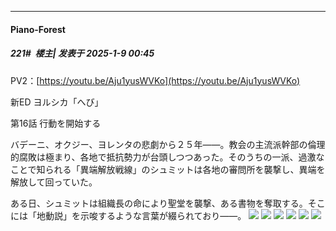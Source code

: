 ﻿
*****

####  Piano-Forest  
##### 221#         楼主| 发表于 2025-1-9 00:45

PV2：[https://youtu.be/Aju1yusWVKo](https://youtu.be/Aju1yusWVKo)

新ED ヨルシカ「へび」

第16話 行動を開始する

バデーニ、オクジー、ヨレンタの悲劇から２５年――。教会の主流派幹部の倫理的腐敗は極まり、各地で抵抗勢力が台頭しつつあった。そのうちの一派、過激なことで知られる「異端解放戦線」のシュミットは各地の審問所を襲撃し、異端を解放して回っていた。

ある日、シュミットは組織長の命により聖堂を襲撃、ある書物を奪取する。そこには「地動説」を示唆するような言葉が綴られており――。
<img src="https://p.sda1.dev/21/73deb89271970c1c8949be8dbf39d8a7/img01.jpg" referrerpolicy="no-referrer">
<img src="https://p.sda1.dev/21/1cde93d69370ba912edd72635f28b234/img02.jpg" referrerpolicy="no-referrer">
<img src="https://p.sda1.dev/21/0b15795e9aea6de99c021bce3edf24bf/img03.jpg" referrerpolicy="no-referrer">
<img src="https://p.sda1.dev/21/85dd90ef4b776712f4ad0c9ee72eaf7d/img04.jpg" referrerpolicy="no-referrer">
<img src="https://p.sda1.dev/21/04fe0e2377d15c4d6e6284ef3e312b6c/img05.jpg" referrerpolicy="no-referrer">
<img src="https://p.sda1.dev/21/b90b77d4cc25a8344ce65851da7b9b7c/img06.jpg" referrerpolicy="no-referrer">

